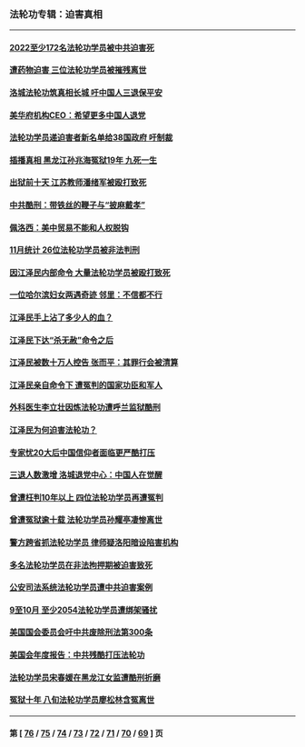 ### 法轮功专辑：迫害真相
---
#### [2022至少172名法轮功学员被中共迫害死](../../pages/nf4379/n13900831.md?01080430) 
#### [遭药物迫害 三位法轮功学员被摧残离世](../../pages/nf4379/n13893822.md?01080430) 
#### [洛城法轮功筑真相长城 吁中国人三退保平安](../../pages/nf4379/n13892471.md?01080430) 
#### [美华府机构CEO：希望更多中国人退党](../../pages/nf4379/n13890897.md?01080430) 
#### [法轮功学员递迫害者新名单给38国政府 吁制裁](../../pages/nf4379/n13891149.md?01080430) 
#### [插播真相 黑龙江孙兆海冤狱19年 九死一生](../../pages/nf4379/n13889193.md?01080430) 
#### [出狱前十天 江苏教师潘绪军被殴打致死](../../pages/nf4379/n13888230.md?01080430) 
#### [中共酷刑：带铁丝的鞭子与“披麻戴孝”](../../pages/nf4379/n13887863.md?01080430) 
#### [佩洛西：美中贸易不能和人权脱钩](../../pages/nf4379/n13884884.md?01080430) 
#### [11月统计 26位法轮功学员被非法判刑](../../pages/nf4379/n13884724.md?01080430) 
#### [因江泽民内部命令 大量法轮功学员被殴打致死](../../pages/nf4379/n13877409.md?01080430) 
#### [一位哈尔滨妇女两遇奇迹 邻里：不信都不行](../../pages/nf4379/n13878017.md?01080430) 
#### [江泽民手上沾了多少人的血？](../../pages/nf4379/n13880318.md?01080430) 
#### [江泽民下达“杀无赦”命令之后](../../pages/nf4379/n13878084.md?01080430) 
#### [江泽民被数十万人控告 张而平：其罪行会被清算](../../pages/nf4379/n13878074.md?01080430) 
#### [江泽民亲自命令下 遭冤判的国家功臣和军人](../../pages/nf4379/n13876685.md?01080430) 
#### [外科医生李立壮因炼法轮功遭呼兰监狱酷刑](../../pages/nf4379/n13875403.md?01080430) 
#### [江泽民为何迫害法轮功？](../../pages/nf4379/n13876324.md?01080430) 
#### [专家忧20大后中国信仰者面临更严酷打压](../../pages/nf4379/n13874993.md?01080430) 
#### [三退人数激增 洛城退党中心：中国人在觉醒](../../pages/nf4379/n13874224.md?01080430) 
#### [曾遭枉判10年以上 四位法轮功学员再遭冤判](../../pages/nf4379/n13872398.md?01080430) 
#### [曾遭冤狱逾十载 法轮功学员孙耀亭凄惨离世](../../pages/nf4379/n13871692.md?01080430) 
#### [警方跨省抓法轮功学员 律师疑洛阳暗设陷害机构](../../pages/nf4379/n13870178.md?01080430) 
#### [多名法轮功学员在非法拘押期被迫害致死](../../pages/nf4379/n13870463.md?01080430) 
#### [公安司法系统法轮功学员遭中共迫害案例](../../pages/nf4379/n13869580.md?01080430) 
#### [9至10月 至少2054法轮功学员遭绑架骚扰](../../pages/nf4379/n13867111.md?01080430) 
#### [美国国会委员会吁中共废除刑法第300条](../../pages/nf4379/n13868121.md?01080430) 
#### [美国会年度报告：中共残酷打压法轮功](../../pages/nf4379/n13867408.md?01080430) 
#### [法轮功学员宋春媛在黑龙江女监遭酷刑折磨](../../pages/nf4379/n13865630.md?01080430) 
#### [冤狱十年 八旬法轮功学员廖松林含冤离世](../../pages/nf4379/n13864239.md?01080430) 

---
#### 第 [ [76](./76.md?01080430) / [75](./75.md?01080430) / [74](./74.md?01080430) / [73](./73.md?01080430) / [72](./72.md?01080430) / [71](./71.md?01080430) / [70](./70.md?01080430) / [69](./69.md?01080430) ] 页
